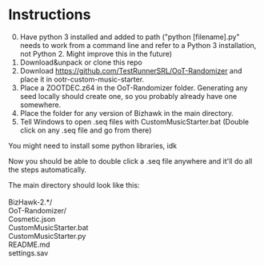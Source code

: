 # Instructions

0. Have python 3 installed and added to path ("python \[filename\].py" needs to work from a command line and refer to a Python 3 installation, not Python 2. Might improve this in the future)
1. Download&unpack or clone this repo
2. Download https://github.com/TestRunnerSRL/OoT-Randomizer and place it in ootr-custom-music-starter.
3. Place a ZOOTDEC.z64 in the OoT-Randomizer folder. Generating any seed locally should create one, so you probably already have one somewhere.
4. Place the folder for any version of Bizhawk in the main directory.
5. Tell Windows to open .seq files with CustomMusicStarter.bat (Double click on any .seq file and go from there)

You might need to install some python libraries, idk

Now you should be able to double click a .seq file anywhere and it'll do all the steps automatically.

The main directory should look like this:<br/><br/>
BizHawk-2.\*/<br/>
OoT-Randomizer/<br/>
Cosmetic.json<br/>
CustomMusicStarter.bat<br/>
CustomMusicStarter.py<br/>
README.md<br/>
settings.sav<br/>
